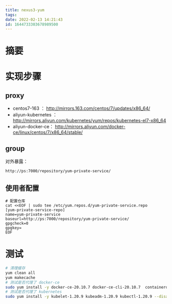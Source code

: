 ```yaml
---
title: nexus3-yum
tags: 
date: 2022-02-13 14:21:43
id: 1644733303678989500
---
```

# 摘要



# 实现步骤

## proxy

- centos7-163 ： http://mirrors.163.com/centos/7/updates/x86_64/ 
- aliyun-kubernetes ：  http://mirrors.aliyun.com/kubernetes/yum/repos/kubernetes-el7-x86_64 
- aliyun-docker-ce： http://mirrors.aliyun.com/docker-ce/linux/centos/7/x86_64/stable/ 

## group

对外暴露：

```
http://ps:7000/repository/yum-private-service/
```

## 使用者配置

```
# 配置仓库
cat <<EOF | sudo tee /etc/yum.repos.d/yum-private-service.repo
[yum-private-service-repo]
name=yum-private-service
baseurl=http://ps:7000/repository/yum-private-service/
gpgcheck=0
gpgkey=
EOF
```



# 测试

```sh
# 清理缓存
yum clean all 
yum makecache
# 测试是否代理了 docker-ce
sudo yum install -y docker-ce-20.10.7 docker-ce-cli-20.10.7  containerd.io-1.4.6
# 测试是否代理了 kubernetes
sudo yum install -y kubelet-1.20.9 kubeadm-1.20.9 kubectl-1.20.9 --disableexcludes=kubernetes
```

